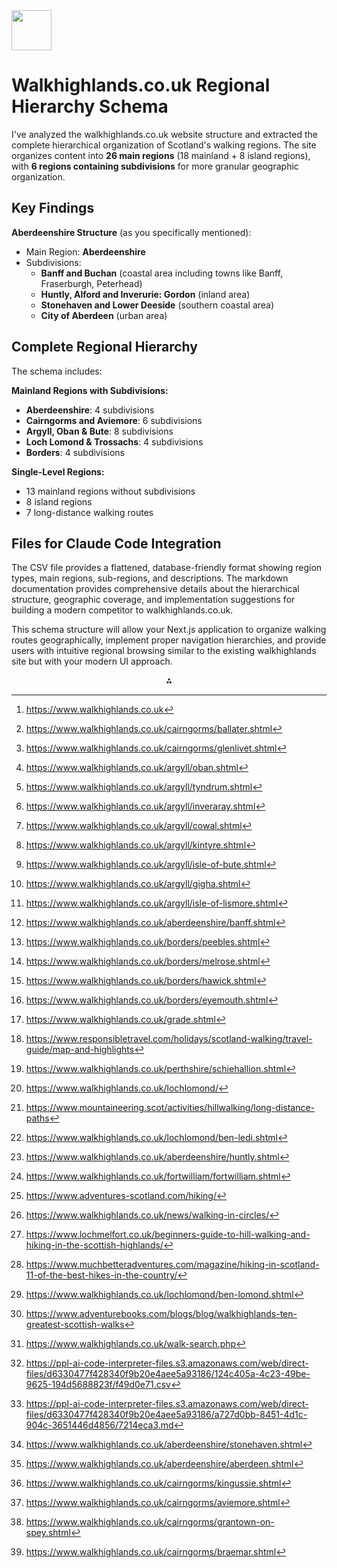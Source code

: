 <img src="https://r2cdn.perplexity.ai/pplx-full-logo-primary-dark%402x.png" style="height:64px;margin-right:32px"/>

# Walkhighlands.co.uk Regional Hierarchy Schema

I've analyzed the walkhighlands.co.uk website structure and extracted the complete hierarchical organization of Scotland's walking regions. The site organizes content into **26 main regions** (18 mainland + 8 island regions), with **6 regions containing subdivisions** for more granular geographic organization.

## Key Findings

**Aberdeenshire Structure** (as you specifically mentioned):

- Main Region: **Aberdeenshire**
- Subdivisions:
    - **Banff and Buchan** (coastal area including towns like Banff, Fraserburgh, Peterhead)
    - **Huntly, Alford and Inverurie: Gordon** (inland area)
    - **Stonehaven and Lower Deeside** (southern coastal area)
    - **City of Aberdeen** (urban area)


## Complete Regional Hierarchy

The schema includes:

**Mainland Regions with Subdivisions:**

- **Aberdeenshire**: 4 subdivisions
- **Cairngorms and Aviemore**: 6 subdivisions
- **Argyll, Oban \& Bute**: 8 subdivisions
- **Loch Lomond \& Trossachs**: 4 subdivisions
- **Borders**: 4 subdivisions

**Single-Level Regions:**

- 13 mainland regions without subdivisions
- 8 island regions
- 7 long-distance walking routes


## Files for Claude Code Integration

The CSV file provides a flattened, database-friendly format showing region types, main regions, sub-regions, and descriptions. The markdown documentation provides comprehensive details about the hierarchical structure, geographic coverage, and implementation suggestions for building a modern competitor to walkhighlands.co.uk.

This schema structure will allow your Next.js application to organize walking routes geographically, implement proper navigation hierarchies, and provide users with intuitive regional browsing similar to the existing walkhighlands site but with your modern UI approach.
<span style="display:none">[^1][^10][^11][^12][^13][^14][^15][^16][^17][^18][^19][^2][^20][^21][^22][^23][^24][^25][^26][^27][^28][^29][^3][^30][^31][^32][^33][^34][^35][^36][^37][^38][^39][^4][^5][^6][^7][^8][^9]</span>

<div style="text-align: center">⁂</div>

[^1]: https://www.walkhighlands.co.uk

[^2]: https://www.walkhighlands.co.uk/aberdeenshire/banff.shtml

[^3]: https://www.walkhighlands.co.uk/aberdeenshire/huntly.shtml

[^4]: https://www.walkhighlands.co.uk/aberdeenshire/stonehaven.shtml

[^5]: https://www.walkhighlands.co.uk/aberdeenshire/aberdeen.shtml

[^6]: https://www.walkhighlands.co.uk/cairngorms/kingussie.shtml

[^7]: https://www.walkhighlands.co.uk/cairngorms/aviemore.shtml

[^8]: https://www.walkhighlands.co.uk/cairngorms/grantown-on-spey.shtml

[^9]: https://www.walkhighlands.co.uk/cairngorms/braemar.shtml

[^10]: https://www.walkhighlands.co.uk/cairngorms/ballater.shtml

[^11]: https://www.walkhighlands.co.uk/cairngorms/glenlivet.shtml

[^12]: https://www.walkhighlands.co.uk/argyll/oban.shtml

[^13]: https://www.walkhighlands.co.uk/argyll/tyndrum.shtml

[^14]: https://www.walkhighlands.co.uk/argyll/inveraray.shtml

[^15]: https://www.walkhighlands.co.uk/argyll/cowal.shtml

[^16]: https://www.walkhighlands.co.uk/argyll/kintyre.shtml

[^17]: https://www.walkhighlands.co.uk/argyll/isle-of-bute.shtml

[^18]: https://www.walkhighlands.co.uk/argyll/gigha.shtml

[^19]: https://www.walkhighlands.co.uk/argyll/isle-of-lismore.shtml

[^20]: https://www.walkhighlands.co.uk/borders/peebles.shtml

[^21]: https://www.walkhighlands.co.uk/borders/melrose.shtml

[^22]: https://www.walkhighlands.co.uk/borders/hawick.shtml

[^23]: https://www.walkhighlands.co.uk/borders/eyemouth.shtml

[^24]: https://www.walkhighlands.co.uk/grade.shtml

[^25]: https://www.responsibletravel.com/holidays/scotland-walking/travel-guide/map-and-highlights

[^26]: https://www.walkhighlands.co.uk/perthshire/schiehallion.shtml

[^27]: https://www.walkhighlands.co.uk/lochlomond/

[^28]: https://www.mountaineering.scot/activities/hillwalking/long-distance-paths

[^29]: https://www.walkhighlands.co.uk/lochlomond/ben-ledi.shtml

[^30]: https://www.walkhighlands.co.uk/fortwilliam/fortwilliam.shtml

[^31]: https://www.adventures-scotland.com/hiking/

[^32]: https://www.walkhighlands.co.uk/news/walking-in-circles/

[^33]: https://www.lochmelfort.co.uk/beginners-guide-to-hill-walking-and-hiking-in-the-scottish-highlands/

[^34]: https://www.muchbetteradventures.com/magazine/hiking-in-scotland-11-of-the-best-hikes-in-the-country/

[^35]: https://www.walkhighlands.co.uk/lochlomond/ben-lomond.shtml

[^36]: https://www.adventurebooks.com/blogs/blog/walkhighlands-ten-greatest-scottish-walks

[^37]: https://www.walkhighlands.co.uk/walk-search.php

[^38]: https://ppl-ai-code-interpreter-files.s3.amazonaws.com/web/direct-files/d6330477f428340f9b20e4aee5a93186/124c405a-4c23-49be-9625-194d5688823f/f49d0e71.csv

[^39]: https://ppl-ai-code-interpreter-files.s3.amazonaws.com/web/direct-files/d6330477f428340f9b20e4aee5a93186/a727d0bb-8451-4d1c-904c-3651446d4856/7214eca3.md

